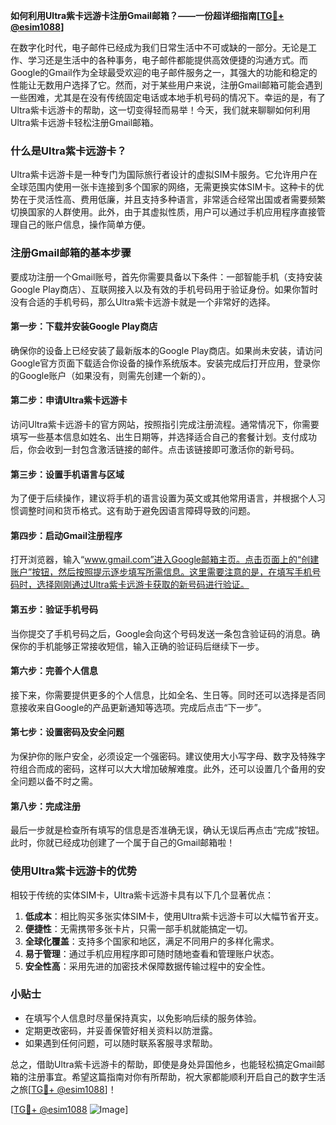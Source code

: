 **如何利用Ultra紫卡远游卡注册Gmail邮箱？——一份超详细指南[[TG💪+ @esim1088](https://t.me/s/esim1088)]**

在数字化时代，电子邮件已经成为我们日常生活中不可或缺的一部分。无论是工作、学习还是生活中的各种事务，电子邮件都能提供高效便捷的沟通方式。而Google的Gmail作为全球最受欢迎的电子邮件服务之一，其强大的功能和稳定的性能让无数用户选择了它。然而，对于某些用户来说，注册Gmail邮箱可能会遇到一些困难，尤其是在没有传统固定电话或本地手机号码的情况下。幸运的是，有了Ultra紫卡远游卡的帮助，这一切变得轻而易举！今天，我们就来聊聊如何利用Ultra紫卡远游卡轻松注册Gmail邮箱。

### 什么是Ultra紫卡远游卡？

Ultra紫卡远游卡是一种专门为国际旅行者设计的虚拟SIM卡服务。它允许用户在全球范围内使用一张卡连接到多个国家的网络，无需更换实体SIM卡。这种卡的优势在于灵活性高、费用低廉，并且支持多种语言，非常适合经常出国或者需要频繁切换国家的人群使用。此外，由于其虚拟性质，用户可以通过手机应用程序直接管理自己的账户信息，操作简单方便。

### 注册Gmail邮箱的基本步骤

要成功注册一个Gmail账号，首先你需要具备以下条件：一部智能手机（支持安装Google Play商店）、互联网接入以及有效的手机号码用于验证身份。如果你暂时没有合适的手机号码，那么Ultra紫卡远游卡就是一个非常好的选择。

#### 第一步：下载并安装Google Play商店
确保你的设备上已经安装了最新版本的Google Play商店。如果尚未安装，请访问Google官方页面下载适合你设备的操作系统版本。安装完成后打开应用，登录你的Google账户（如果没有，则需先创建一个新的）。

#### 第二步：申请Ultra紫卡远游卡
访问Ultra紫卡远游卡的官方网站，按照指引完成注册流程。通常情况下，你需要填写一些基本信息如姓名、出生日期等，并选择适合自己的套餐计划。支付成功后，你会收到一封包含激活链接的邮件。点击该链接即可激活你的新号码。

#### 第三步：设置手机语言与区域
为了便于后续操作，建议将手机的语言设置为英文或其他常用语言，并根据个人习惯调整时间和货币格式。这有助于避免因语言障碍导致的问题。

#### 第四步：启动Gmail注册程序
打开浏览器，输入“www.gmail.com”进入Google邮箱主页。点击页面上的“创建账户”按钮，然后按照提示逐步填写所需信息。这里需要注意的是，在填写手机号码时，选择刚刚通过Ultra紫卡远游卡获取的新号码进行验证。

#### 第五步：验证手机号码
当你提交了手机号码之后，Google会向这个号码发送一条包含验证码的消息。确保你的手机能够正常接收短信，输入正确的验证码后继续下一步。

#### 第六步：完善个人信息
接下来，你需要提供更多的个人信息，比如全名、生日等。同时还可以选择是否同意接收来自Google的产品更新通知等选项。完成后点击“下一步”。

#### 第七步：设置密码及安全问题
为保护你的账户安全，必须设定一个强密码。建议使用大小写字母、数字及特殊字符组合而成的密码，这样可以大大增加破解难度。此外，还可以设置几个备用的安全问题以备不时之需。

#### 第八步：完成注册
最后一步就是检查所有填写的信息是否准确无误，确认无误后再点击“完成”按钮。此时，你就已经成功创建了一个属于自己的Gmail邮箱啦！

### 使用Ultra紫卡远游卡的优势

相较于传统的实体SIM卡，Ultra紫卡远游卡具有以下几个显著优点：

1. **低成本**：相比购买多张实体SIM卡，使用Ultra紫卡远游卡可以大幅节省开支。
2. **便捷性**：无需携带多张卡片，只需一部手机就能搞定一切。
3. **全球化覆盖**：支持多个国家和地区，满足不同用户的多样化需求。
4. **易于管理**：通过手机应用程序即可随时随地查看和管理账户状态。
5. **安全性高**：采用先进的加密技术保障数据传输过程中的安全性。

### 小贴士

- 在填写个人信息时尽量保持真实，以免影响后续的服务体验。
- 定期更改密码，并妥善保管好相关资料以防泄露。
- 如果遇到任何问题，可以随时联系客服寻求帮助。

总之，借助Ultra紫卡远游卡的帮助，即使是身处异国他乡，也能轻松搞定Gmail邮箱的注册事宜。希望这篇指南对你有所帮助，祝大家都能顺利开启自己的数字生活之旅[[TG💪+ @esim1088](https://t.me/s/esim1088)]！

[[TG💪+ @esim1088](https://t.me/s/esim1088) ![Image](https://i.postimg.cc/4NQfJmqS/Snipaste-2025-05-13-00-14-12.png)]